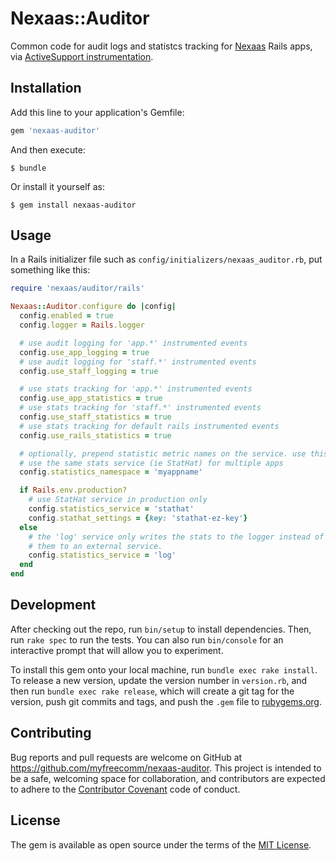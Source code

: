 # Nexaas::Auditor

Common code for audit logs and statistcs tracking for [Nexaas](http://www.nexaas.com) Rails apps, via [ActiveSupport instrumentation](http://edgeguides.rubyonrails.org/active_support_instrumentation.html).

## Installation

Add this line to your application's Gemfile:

```ruby
gem 'nexaas-auditor'
```

And then execute:

```
$ bundle
```

Or install it yourself as:

```
$ gem install nexaas-auditor
```

## Usage

In a Rails initializer file such as `config/initializers/nexaas_auditor.rb`, put something like this:

```ruby
require 'nexaas/auditor/rails'

Nexaas::Auditor.configure do |config|
  config.enabled = true
  config.logger = Rails.logger

  # use audit logging for 'app.*' instrumented events
  config.use_app_logging = true
  # use audit logging for 'staff.*' instrumented events
  config.use_staff_logging = true

  # use stats tracking for 'app.*' instrumented events
  config.use_app_statistics = true
  # use stats tracking for 'staff.*' instrumented events
  config.use_staff_statistics = true
  # use stats tracking for default rails instrumented events
  config.use_rails_statistics = true

  # optionally, prepend statistic metric names on the service. use this if you
  # use the same stats service (ie StatHat) for multiple apps
  config.statistics_namespace = 'myappname'

  if Rails.env.production?
    # use StatHat service in production only
    config.statistics_service = 'stathat'
    config.stathat_settings = {key: 'stathat-ez-key'}
  else
    # the 'log' service only writes the stats to the logger instead of sending
    # them to an external service.
    config.statistics_service = 'log'
  end
end
```

## Development

After checking out the repo, run `bin/setup` to install dependencies. Then, run `rake spec` to run the tests. You can also run `bin/console` for an interactive prompt that will allow you to experiment.

To install this gem onto your local machine, run `bundle exec rake install`. To release a new version, update the version number in `version.rb`, and then run `bundle exec rake release`, which will create a git tag for the version, push git commits and tags, and push the `.gem` file to [rubygems.org](https://rubygems.org).

## Contributing

Bug reports and pull requests are welcome on GitHub at https://github.com/myfreecomm/nexaas-auditor. This project is intended to be a safe, welcoming space for collaboration, and contributors are expected to adhere to the [Contributor Covenant](http://contributor-covenant.org) code of conduct.

## License

The gem is available as open source under the terms of the [MIT License](http://opensource.org/licenses/MIT).
